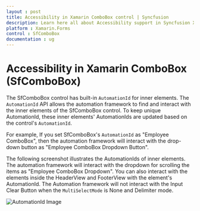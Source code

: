 ```yaml
---
layout : post
title: Accessibility in Xamarin ComboBox control | Syncfusion
description: Learn here all about Accessibility support in Syncfusion Xamarin ComboBox (SfComboBox) control and more.
platform : Xamarin.Forms
control : SfComboBox
documentation : ug
---
```


# Accessibility in Xamarin ComboBox (SfComboBox)

The SfComboBox control has built-in `AutomationId` for inner elements. The `AutomationId` API allows the automation framework to find and interact with the inner elements of the SfComboBox control. To keep unique AutomationId, these inner elements' AutomationIds are updated based on the control's `AutomationId`.

 For example, If you set SfComboBox's `AutomationId` as "Employee ComboBox", then the automation framework will interact with the drop-down button as "Employee ComboBox Dropdown Button". 

The following screenshot illustrates the AutomationIds of inner elements. The automation framework will interact with the dropdown for scrolling the items as "Employee ComboBox Dropdown". You can also interact with the elements inside the HeaderView and FooterView with the element's AutomationId. The Automation framework will not interact with the Input Clear Button when the `MultiSelectMode` is None and Delimiter mode.

![AutomationId Image](images/AutomationId/AutomationId.png)
